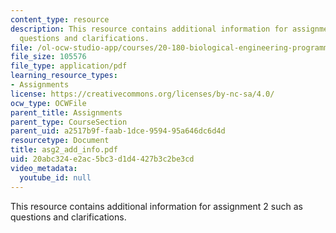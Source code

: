 ```yaml
---
content_type: resource
description: This resource contains additional information for assignment 2 such as
  questions and clarifications.
file: /ol-ocw-studio-app/courses/20-180-biological-engineering-programming-spring-2006/20abc324e2ac5bc3d1d4427b3c2be3cd_asg2_add_info.pdf
file_size: 105576
file_type: application/pdf
learning_resource_types:
- Assignments
license: https://creativecommons.org/licenses/by-nc-sa/4.0/
ocw_type: OCWFile
parent_title: Assignments
parent_type: CourseSection
parent_uid: a2517b9f-faab-1dce-9594-95a646dc6d4d
resourcetype: Document
title: asg2_add_info.pdf
uid: 20abc324-e2ac-5bc3-d1d4-427b3c2be3cd
video_metadata:
  youtube_id: null
---
```

This resource contains additional information for assignment 2 such as questions and clarifications.